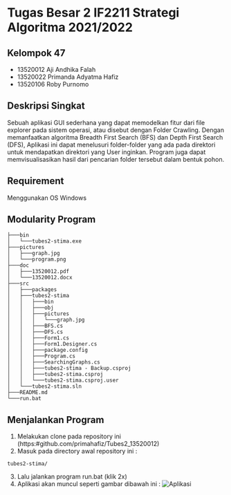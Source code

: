# Tugas Besar 2 IF2211 Strategi Algoritma 2021/2022

## Kelompok 47

- 13520012	Aji Andhika Falah
- 13520022	Primanda Adyatma Hafiz
- 13520106	Roby Purnomo

## Deskripsi Singkat

Sebuah aplikasi GUI sederhana yang dapat memodelkan fitur dari file explorer pada sistem operasi, atau disebut dengan Folder Crawling. Dengan memanfaatkan algoritma Breadth First Search (BFS) dan Depth First Search (DFS), Aplikasi ini dapat menelusuri folder-folder yang ada pada direktori untuk mendapatkan direktori yang User inginkan. Program juga dapat memvisualisasikan hasil dari pencarian folder tersebut dalam bentuk pohon.

## Requirement

Menggunakan OS Windows

## Modularity Program

```
├───bin
│   └───tubes2-stima.exe
├───pictures
│   ├───graph.jpg
│   └───program.png
├───doc
│   ├───13520012.pdf
│   └───13520012.docx
├───src
│   ├───packages
│   ├───tubes2-stima
│   │   ├───bin
│   │   ├───obj
│   │   ├───pictures
│   │   │   └───graph.jpg
│   │   ├───BFS.cs
│   │   ├───DFS.cs
│   │   ├───Form1.cs
│   │   ├───Form1.Designer.cs
│   │   ├───package.config
│   │   ├───Program.cs
│   │   ├───SearchingGraphs.cs
│   │   ├───tubes2-stima - Backup.csproj
│   │   ├───tubes2-stima.csproj
│   │   └───tubes2-stima.csproj.user
│   └───tubes2-stima.sln
├───README.md
└───run.bat
```

## Menjalankan Program

1. Melakukan clone pada repository ini (https:#github.com/primahafiz/Tubes2_13520012)
2. Masuk pada directory awal repository ini :
```
tubes2-stima/
```
3. Lalu jalankan program run.bat (klik 2x)
4. Aplikasi akan muncul seperti gambar dibawah ini : 
![Aplikasi](https://github.com/primahafiz/tubes2-stima/blob/main/pictures/program.png)
